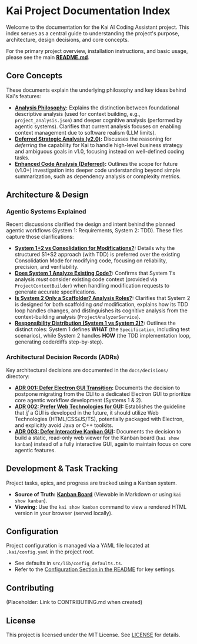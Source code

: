 # Kai Project Documentation Index

Welcome to the documentation for the Kai AI Coding Assistant project. This index serves as a central guide to understanding the project's purpose, architecture, design decisions, and core concepts.

For the primary project overview, installation instructions, and basic usage, please see the main [**README.md**](../README.md).

## Core Concepts

These documents explain the underlying philosophy and key ideas behind Kai's features:

*   **[Analysis Philosophy](concepts/analysis_philosophy.md):** Explains the distinction between foundational descriptive analysis (used for context building, e.g., `project_analysis.json`) and deeper cognitive analysis (performed by agentic systems). Clarifies that current analysis focuses on enabling context management due to software realism (LLM limits).
*   **[Deferred Strategic Analysis (v2.0)](concepts/strategic_analysis_v2.md):** Discusses the reasoning for *deferring* the capability for Kai to handle high-level business strategy and ambiguous goals in v1.0, focusing instead on well-defined coding tasks.
*   **[Enhanced Code Analysis (Deferred)](concepts/enhanced_code_analysis.md):** Outlines the scope for future (v1.0+) investigation into deeper code understanding beyond simple summarization, such as dependency analysis or complexity metrics.

## Architecture & Design

### Agentic Systems Explained

Recent discussions clarified the design and intent behind the planned agentic workflows (System 1: Requirements, System 2: TDD). These files capture those clarifications:

*   **[System 1+2 vs Consolidation for Modifications?](explanations/s1s2-vs-consolidation-modifications.md):** Details why the structured S1+S2 approach (with TDD) is preferred over the existing Consolidation Mode for modifying code, focusing on reliability, precision, and verifiability.
*   **[Does System 1 Analyze Existing Code?](explanations/s1-analysis-existing-code.md):** Confirms that System 1's analysis *must* consider existing code context (provided via `ProjectContextBuilder`) when handling modification requests to generate accurate specifications.
*   **[Is System 2 Only a Scaffolder? Analysis Roles?](explanations/s2-scaffolding-vs-modification-analysis.md):** Clarifies that System 2 is designed for both scaffolding *and* modification, explains how its TDD loop handles changes, and distinguishes its cognitive analysis from the context-building analysis (`ProjectAnalyzerService`).
*   **[Responsibility Distribution (System 1 vs System 2)?](explanations/s1-s2-responsibility-distribution.md):** Outlines the distinct roles: System 1 defines **WHAT** (the `Specification`, including test scenarios), while System 2 handles **HOW** (the TDD implementation loop, generating code/diffs step-by-step).

### Architectural Decision Records (ADRs)

Key architectural decisions are documented in the `docs/decisions/` directory:

*   **[ADR 001: Defer Electron GUI Transition](decisions/ADR_001_Electron_Transition.md):** Documents the decision to postpone migrating from the CLI to a dedicated Electron GUI to prioritize core agentic workflow development (Systems 1 & 2).
*   **[ADR 002: Prefer Web Technologies for GUI](decisions/ADR_002_Prefer_WebTech_for_GUI.md):** Establishes the guideline that *if* a GUI is developed in the future, it should utilize Web Technologies (HTML/CSS/JS/TS), potentially packaged with Electron, and explicitly avoid Java or C++ toolkits.
*   **[ADR 003: Defer Interactive Kanban GUI](decisions/ADR_003_Defer_Interactive_Kanban_GUI.md):** Documents the decision to build a static, read-only web viewer for the Kanban board (`kai show kanban`) instead of a fully interactive GUI, again to maintain focus on core agentic features.

## Development & Task Tracking

Project tasks, epics, and progress are tracked using a Kanban system.

*   **Source of Truth:** [**Kanban Board**](../Kanban.md) (Viewable in Markdown or using `kai show kanban`).
*   **Viewing:** Use the `kai show kanban` command to view a rendered HTML version in your browser (served locally).

## Configuration

Project configuration is managed via a YAML file located at `.kai/config.yaml` in the project root.

*   See defaults in `src/lib/config_defaults.ts`.
*   Refer to the [Configuration Section in the README](../README.md#configuration) for key settings.

## Contributing

(Placeholder: Link to CONTRIBUTING.md when created)

## License

This project is licensed under the MIT License. See [LICENSE](../LICENSE) for details.